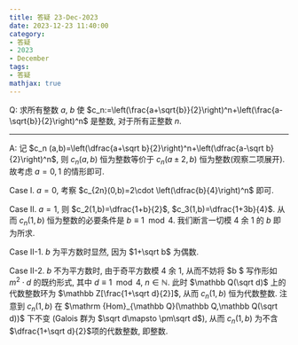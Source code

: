```yaml
---
title: 答疑 23-Dec-2023
date: 2023-12-23 11:40:00
category: 
- 答疑
- 2023
- December
tags: 
- 答疑
mathjax: true
---
```


Q: 求所有整数 $a$, $b$ 使 $c_n:=\left(\frac{a+\sqrt{b}}{2}\right)^n+\left(\frac{a-\sqrt{b}}{2}\right)^n$ 是整数, 对于所有正整数 $n$.

***

A: 记 $c_n (a,b)=\left(\dfrac{a+\sqrt b}{2}\right)^n+\left(\dfrac{a-\sqrt b}{2}\right)^n$, 则 $c_n(a,b)$ 恒为整数等价于 $c_n(a\pm 2,b)$ 恒为整数(观察二项展开). 故考虑 $a=0,1$ 的情形即可.

Case I. $a=0$, 考察 $c_{2n}(0,b)=2\cdot \left(\dfrac{b}{4}\right)^n$ 即可.

Case II. $a=1$, 则 $c_2(1,b)=\dfrac{1+b}{2}$, $c_3(1,b)=\dfrac{1+3b}{4}$. 从而 $c_n (1,b)$ 恒为整数的必要条件是 $b\equiv 1\mod 4$. 我们断言一切模 $4$ 余 $1$ 的 $b$ 即为所求.

Case II-1. $b$ 为平方数时显然, 因为 $1+\sqrt b$ 为偶数.

Case II-2. $b$ 不为平方数时, 由于奇平方数模 $4$ 余 $1$, 从而不妨将 $b $ 写作形如 $m^2\cdot d$ 的既约形式, 其中 $d\equiv 1\mod 4$, $n\in \mathbb N$. 此时 $\mathbb Q(\sqrt d)$ 上的代数整数环为 $\mathbb Z[\frac{1+\sqrt d}{2}]$, 从而 $c_n(1,b)$ 恒为代数整数. 注意到 $c_n (1,b)$ 在 $\mathrm {Hom}_{\mathbb Q}(\mathbb Q,\mathbb Q(\sqrt d))$ 下不变 (Galois 群为 $\sqrt d\mapsto \pm\sqrt d$), 从而 $c_n (1,b)$ 为不含 $\dfrac{1+\sqrt d}{2}$​ 项的代数整数, 即整数.

